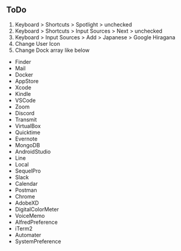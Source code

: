 ## ToDo

1. Keyboard > Shortcuts > Spotlight > unchecked
2. Keyboard > Shortcuts > Input Sources > Next > unchecked
3. Keyboard > Input Sources > Add > Japanese > Google Hiragana
4. Change User Icon
5. Change Dock array like below

  - Finder
  - Mail
  - Docker
  - AppStore
  - Xcode
  - Kindle
  - VSCode
  - Zoom
  - Discord
  - Transmit
  - VirtualBox
  - Quicktime
  - Evernote
  - MongoDB
  - AndroidStudio
  - Line
  - Local
  - SequelPro
  - Slack
  - Calendar
  - Postman
  - Chrome
  - AdobeXD
  - DigitalColorMeter
  - VoiceMemo
  - AlfredPreference
  - iTerm2
  - Automater
  - SystemPreference
